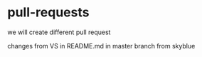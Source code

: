 # pull-requests
we will create different pull request

changes from VS in README.md in master branch from skyblue
